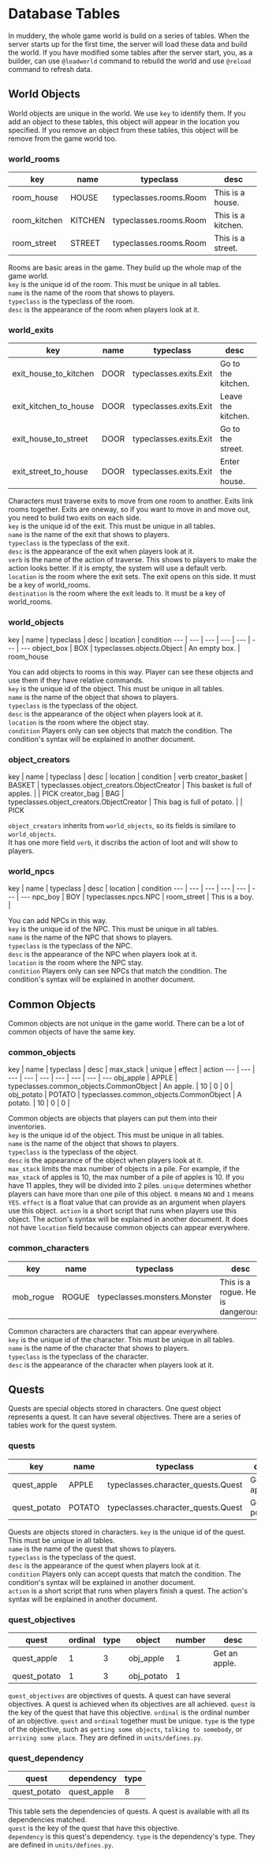 # Database Tables

In muddery, the whole game world is build on a series of tables. When the server starts up for the first time, the server will load these data and build the world. If you have modified some tables after the server start, you, as a builder, can use `@loadworld` command to rebuild the world and use `@reload` command to refresh data.

## World Objects

World objects are unique in the world. We use `key` to identify them. If you add an object to these tables, this object will appear in the location you specified. If you remove an object from these tables, this object will be remove from the game world too.

### world_rooms
key | name | typeclass | desc
--- | --- | --- | ---
room_house | HOUSE | typeclasses.rooms.Room | This is a house.
room_kitchen | KITCHEN | typeclasses.rooms.Room | This is a kitchen.
room_street | STREET | typeclasses.rooms.Room | This is a street.

Rooms are basic areas in the game. They build up the whole map of the game world.<br>
`key` is the unique id of the room. This must be unique in all tables.<br>
`name` is the name of the room that shows to players.<br>
`typeclass` is the typeclass of the room.<br>
`desc` is the appearance of the room when players look at it.

### world_exits
key | name | typeclass | desc | verb | location | destination
--- | --- | --- | --- | --- | --- | ---
exit_house_to_kitchen | DOOR | typeclasses.exits.Exit | Go to the kitchen. | Go To | room_house | room_kitchen
exit_kitchen_to_house | DOOR | typeclasses.exits.Exit | Leave the kitchen. | Leave | room_kitchen | room_house
exit_house_to_street | DOOR | typeclasses.exits.Exit | Go to the street. | Go Out | room_house | room_street
exit_street_to_house | DOOR | typeclasses.exits.Exit | Enter the house. | Enter | room_street | room_house

Characters must traverse exits to move from one room to another. Exits link rooms together. Exits are oneway, so if you want to move in and move out, you need to build two exits on each side.<br>
`key` is the unique id of the exit. This must be unique in all tables.<br>
`name` is the name of the exit that shows to players.<br>
`typeclass` is the typeclass of the exit.<br>
`desc` is the appearance of the exit when players look at it.<br>
`verb` is the name of the action of traverse. This shows to players to make the action looks better. If it is empty, the system will use a default verb.<br>
`location` is the room where the exit sets. The exit opens on this side. It must be a key of world_rooms.<br>
`destination` is the room where the exit leads to. It must be a key of world_rooms.

### world_objects
key | name | typeclass | desc | location | condition
--- | --- | --- | --- | --- | --- | ---
object_box | BOX | typeclasses.objects.Object | An empty box. | room_house

You can add objects to rooms in this way. Player can see these objects and use them if they have relative commands.<br>
`key` is the unique id of the object. This must be unique in all tables.<br>
`name` is the name of the object that shows to players.<br>
`typeclass` is the typeclass of the object.<br>
`desc` is the appearance of the object when players look at it.<br>
`location` is the room where the object stay.<br>
`condition` Players only can see objects that match the condition. The condition's syntax will be explained in another document.

### object_creators
key | name | typeclass | desc | location | condition | verb
creator_basket | BASKET | typeclasses.object_creators.ObjectCreator | This basket is full of apples. | | PICK
creator_bag | BAG | typeclasses.object_creators.ObjectCreator | This bag is full of potato. | | PICK

`object_creators` inherits from `world_objects`, so its fields is similare to `world_objects`.<br>
It has one more field `verb`, it discribs the action of loot and will show to players.

### world_npcs
key | name | typeclass | desc | location | condition
--- | --- | --- | --- | --- | --- | ---
npc_boy | BOY | typeclasses.npcs.NPC | room_street | This is a boy. | 

You can add NPCs in this way.<br>
`key` is the unique id of the NPC. This must be unique in all tables.<br>
`name` is the name of the NPC that shows to players.<br>
`typeclass` is the typeclass of the NPC.<br>
`desc` is the appearance of the NPC when players look at it.<br>
`location` is the room where the NPC stay.<br>
`condition` Players only can see NPCs that match the condition. The condition's syntax will be explained in another document.

## Common Objects

Common objects are not unique in the game world. There can be a lot of common objects of have the same key.

### common_objects
key | name | typeclass | desc | max_stack | unique | effect | action
--- | --- | --- | --- | --- | --- | --- | --- | ---
obj_apple | APPLE | typeclasses.common_objects.CommonObject | An apple. | 10 | 0 | 0 | 
obj_potato | POTATO | typeclasses.common_objects.CommonObject | A potato. | 10 | 0 | 0 | 

Common objects are objects that players can put them into their inventories.<br>
`key` is the unique id of the object. This must be unique in all tables.<br>
`name` is the name of the object that shows to players.<br>
`typeclass` is the typeclass of the object.<br>
`desc` is the appearance of the object when players look at it.<br>
`max_stack` limits the max number of objects in a pile. For example, if the `max_stack` of apples is 10, the max number of a pile of apples is 10. If you have 11 apples, they will be divided into 2 piles. 
`unique` determines whether players can have more than one pile of this object. `0` means `NO` and `1` means `YES`.
`effect` is a float value that can provide as an argument when players use this object.
`action` is a short script that runs when players use this object. The action's syntax will be explained in another document.
It does not have `location` field because common objects can appear everywhere. 

### common_characters
key | name | typeclass | desc
--- | --- | --- | ---
mob_rogue | ROGUE | typeclasses.monsters.Monster | This is a rogue. He is dangerous.

Common characters are characters that can appear everywhere.<br>
`key` is the unique id of the character. This must be unique in all tables.<br>
`name` is the name of the character that shows to players.<br>
`typeclass` is the typeclass of the character.<br>
`desc` is the appearance of the character when players look at it.<br>

## Quests

Quests are special objects stored in characters. One quest object represents a quest. It can have several objectives. There are a series of tables work for the quest system.

### quests
key | name | typeclass | desc | condition | action
--- | --- | --- | --- | --- | --- 
quest_apple | APPLE | typeclasses.character_quests.Quest | Get an apple. | |
quest_potato | POTATO | typeclasses.character_quests.Quest | Get a potato. | |

Quests are objects stored in characters.
`key` is the unique id of the quest. This must be unique in all tables.<br>
`name` is the name of the quest that shows to players.<br>
`typeclass` is the typeclass of the quest.<br>
`desc` is the appearance of the quest when players look at it.<br>
`condition` Players only can accept quests that match the condition. The condition's syntax will be explained in another document.<br>
`action` is a short script that runs when players finish a quest. The action's syntax will be explained in another document.

### quest_objectives
quest | ordinal | type | object | number | desc
--- | --- | --- | --- | --- | --- 
quest_apple | 1 | 3 | obj_apple | 1 | Get an apple.
quest_potato | 1 | 3 | obj_potato | 1 |

`quest_objectives` are objectives of quests. A quest can have several objectives. A quest is achieved when its objectives are all achieved.
`quest` is the key of the quest that have this objective.
`ordinal` is the ordinal number of an objective. `quest` and `ordinal` together must be unique.
`type` is the type of the objective, such as `getting some objects`, `talking to somebody`, or `arriving some place`. They are defined in `units/defines.py`.

### quest_dependency
quest | dependency | type
--- | --- | ---
quest_potato | quest_apple | 8

This table sets the dependencies of quests. A quest is available with all its dependencies matched.<br>
`quest` is the key of the quest that have this objective.<br>
`dependency` is this quest's dependency.
`type` is the dependency's type. They are defined in `units/defines.py`.

